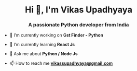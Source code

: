 <h1 align="center">Hi 👋, I'm Vikas Upadhyaya</h1>
<h3 align="center">A passionate Python developer from India</h3>

- 🔭 I’m currently working on **Gst Finder - Python**

- 🌱 I’m currently learning **React Js**

- 💬 Ask me about **Python / Node Js**

- 📫 How to reach me **vikassupadhyaya@gmail.com**
